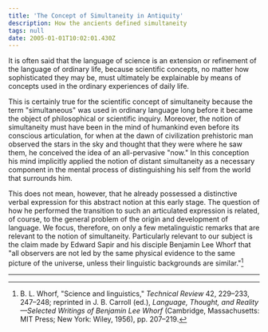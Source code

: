 ```yaml
---
title: 'The Concept of Simultaneity in Antiquity'
description: How the ancients defined simultaneity
tags: null
date: 2005-01-01T10:02:01.430Z
---
```


It is often said that the language of science is an extension or refinement of the language of ordinary life, because scientific concepts, no matter how sophisticated they may be, must ultimately be explainable by means of concepts used in the ordinary experiences of daily life.

This is certainly true for the scientific concept of simultaneity because the term "simultaneous" was used in ordinary language long before it became the object of philosophical or scientific inquiry. Moreover, the notion of simultaneity must have been in the mind of humankind even before its conscious articulation, for when at the dawn of civilization prehistoric man observed the stars in the sky and thought that they were where he saw them, he conceived the idea of an all-pervasive "now." In this conception his mind implicitly applied the notion of distant simultaneity as a necessary component in the mental process of distinguishing his self from the world that surrounds him.

This does not mean, however, that he already possessed a distinctive verbal expression for this abstract notion at this early stage. The question of how he performed the transition to such an articulated expression is related, of course, to the general problem of the origin and development of language. We focus, therefore, on only a few metalinguistic remarks that are relevant to the notion of simultaneity. Particularly relevant to our subject is the claim made by Edward Sapir and his disciple Benjamin Lee Whorf that "all observers are not led by the same physical evidence to the same picture of the universe, unless their linguistic backgrounds are similar."[^1]

---

[^1]: B. L. Whorf, "Science and linguistics," _Technical Review_ 42, 229–233, 247–248; reprinted in J. B. Carroll (ed.), _Language, Thought, and Reality—Selected Writings of Benjamin Lee Whorf_ (Cambridge, Massachusetts: MIT Press; New York: Wiley, 1956), pp. 207–219.
